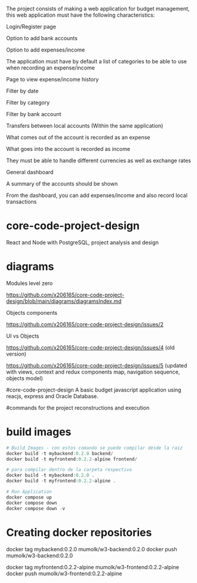 The project consists of making a web application for budget management, this web application must have the following characteristics:

Login/Register page

Option to add bank accounts

Option to add expenses/income

The application must have by default a list of categories to be able to use when recording an expense/income

Page to view expense/income history

Filter by date

Filter by category

Filter by bank account

Transfers between local accounts (Within the same application)

What comes out of the account is recorded as an expense

What goes into the account is recorded as income

They must be able to handle different currencies as well as exchange rates

General dashboard

A summary of the accounts should be shown

From the dashboard, you can add expenses/income and also record local transactions


# core-code-project-design

React and Node with PostgreSQL, project analysis and design

# diagrams

Modules level zero

https://github.com/x206165/core-code-project-design/blob/main/diagrams/diagramsIndex.md

Objects components

https://github.com/x206165/core-code-project-design/issues/2

UI vs Objects

https://github.com/x206165/core-code-project-design/issues/4  (old version) 

https://github.com/x206165/core-code-project-design/issues/5  (updated with views, context and redux components map, navigation sequence, objects model) 

#core-code-project-design
A basic budget javascript application using reacjs, express and Oracle Database.

#commands for the project reconstructions and execution 

# build images

``` powershell
# Build Images - con estos comando se puede compilar desde la raiz 
docker build -t mybackend:0.2.0 backend/
docker build -t myfrontend:0.2.2-alpine frontend/

# para compilar dentro de la carpeta respectiva 
docker build -t mybackend:0.2.0 .
docker build -t myfrontend:0.2.2-alpine .

# Run Application
docker compose up
docker compose down
docker compose down -v
```

# Creating docker repositories
docker tag mybackend:0.2.0 mumolk/w3-backend:0.2.0
docker push mumolk/w3-backend:0.2.0

docker tag myfrontend:0.2.2-alpine mumolk/w3-frontend:0.2.2-alpine
docker push mumolk/w3-frontend:0.2.2-alpine


